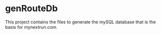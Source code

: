 genRouteDb
==========

This project contains the files to generate the mySQL database that is the basis for mynextrun.com.
